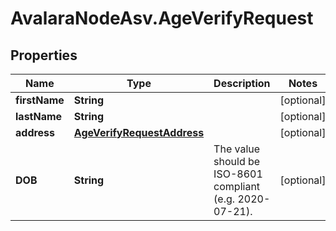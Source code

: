 # AvalaraNodeAsv.AgeVerifyRequest

## Properties

Name | Type | Description | Notes
------------ | ------------- | ------------- | -------------
**firstName** | **String** |  | [optional] 
**lastName** | **String** |  | [optional] 
**address** | [**AgeVerifyRequestAddress**](AgeVerifyRequestAddress.md) |  | [optional] 
**DOB** | **String** | The value should be ISO-8601 compliant (e.g. 2020-07-21). | [optional] 


